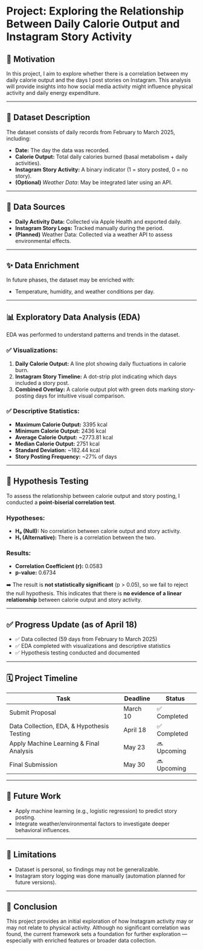 # Project: Exploring the Relationship Between Daily Calorie Output and Instagram Story Activity

## 📌 Motivation
In this project, I aim to explore whether there is a correlation between my daily calorie output and the days I post stories on Instagram. This analysis will provide insights into how social media activity might influence physical activity and daily energy expenditure.

---

## 📂 Dataset Description
The dataset consists of daily records from February to March 2025, including:
- **Date:** The day the data was recorded.
- **Calorie Output:** Total daily calories burned (basal metabolism + daily activities).
- **Instagram Story Activity:** A binary indicator (1 = story posted, 0 = no story).
- **(Optional)** *Weather Data*: May be integrated later using an API.

---

## 🔗 Data Sources
- **Daily Activity Data:** Collected via Apple Health and exported daily.
- **Instagram Story Logs:** Tracked manually during the period.
- **(Planned)** Weather Data: Collected via a weather API to assess environmental effects.

---

## ✨ Data Enrichment
In future phases, the dataset may be enriched with:
- Temperature, humidity, and weather conditions per day.

---

## 📊 Exploratory Data Analysis (EDA)
EDA was performed to understand patterns and trends in the dataset.

### ✅ Visualizations:
1. **Daily Calorie Output:** A line plot showing daily fluctuations in calorie burn.
2. **Instagram Story Timeline:** A dot-strip plot indicating which days included a story post.
3. **Combined Overlay:** A calorie output plot with green dots marking story-posting days for intuitive visual comparison.

### ✅ Descriptive Statistics:
- **Maximum Calorie Output:** 3395 kcal  
- **Minimum Calorie Output:** 2436 kcal  
- **Average Calorie Output:** ~2773.81 kcal  
- **Median Calorie Output:** 2751 kcal  
- **Standard Deviation:** ~182.44 kcal  
- **Story Posting Frequency:** ~27% of days

---

## 📐 Hypothesis Testing
To assess the relationship between calorie output and story posting, I conducted a **point-biserial correlation test**.

### Hypotheses:
- **H₀ (Null):** No correlation between calorie output and story activity.  
- **H₁ (Alternative):** There is a correlation between the two.

### Results:
- **Correlation Coefficient (r):** 0.0583  
- **p-value:** 0.6734  

➡️ The result is **not statistically significant** (p > 0.05), so we fail to reject the null hypothesis. This indicates that there is **no evidence of a linear relationship** between calorie output and story activity.

---

## ✅ Progress Update (as of April 18)
- ✅ Data collected (59 days from February to March 2025)
- ✅ EDA completed with visualizations and descriptive statistics
- ✅ Hypothesis testing conducted and documented

---

## 🗓️ Project Timeline
| Task                                       | Deadline     | Status        |
|--------------------------------------------|--------------|---------------|
| Submit Proposal                            | March 10     | ✅ Completed   |
| Data Collection, EDA, & Hypothesis Testing | April 18     | ✅ Completed   |
| Apply Machine Learning & Final Analysis    | May 23       | 🔜 Upcoming    |
| Final Submission                           | May 30       | 🔜 Upcoming    |

---

## 🔮 Future Work
- Apply machine learning (e.g., logistic regression) to predict story posting.
- Integrate weather/environmental factors to investigate deeper behavioral influences.

---

## 📌 Limitations
- Dataset is personal, so findings may not be generalizable.
- Instagram story logging was done manually (automation planned for future versions).

---

## 🏁 Conclusion
This project provides an initial exploration of how Instagram activity may or may not relate to physical activity. Although no significant correlation was found, the current framework sets a foundation for further exploration — especially with enriched features or broader data collection.

